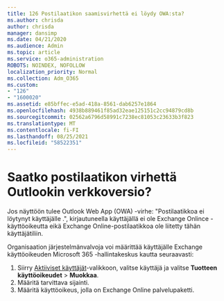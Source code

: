 ```yaml
---
title: 126 Postilaatikon saamisvirhettä ei löydy OWA:sta?
ms.author: chrisda
author: chrisda
manager: dansimp
ms.date: 04/21/2020
ms.audience: Admin
ms.topic: article
ms.service: o365-administration
ROBOTS: NOINDEX, NOFOLLOW
localization_priority: Normal
ms.collection: Adm_O365
ms.custom:
- "126"
- "1600020"
ms.assetid: e85bffec-e5ad-418a-8561-dab6257e1864
ms.openlocfilehash: 4938b889461f85ad32eae125151c2cc94879cd8b
ms.sourcegitcommit: 02562a6796d58991c7238ec81053c23633b3f823
ms.translationtype: MT
ms.contentlocale: fi-FI
ms.lasthandoff: 08/25/2021
ms.locfileid: "58522351"
---
```

# <a name="getting-a-mailbox-not-found-error-in-outlook-on-the-web"></a>Saatko postilaatikon virhettä Outlookin verkkoversio?

Jos näyttöön tulee Outlook Web App (OWA) -virhe: "Postilaatikkoa ei löytynyt käyttäjälle .", kirjautuneella käyttäjällä ei ole Exchange Onlince -käyttöoikeutta eikä Exchange Online-postilaatikkoa ole liitetty tähän käyttäjätiliin. 

Organisaation järjestelmänvalvoja voi määrittää käyttäjälle Exchange käyttöoikeuden Microsoft 365 -hallintakeskus kautta seuraavasti:

1. Siirry [Aktiiviset käyttäjät](https://portal.office.com/adminportal/home#/users)-valikkoon, valitse käyttäjä ja valitse **Tuotteen käyttöoikeudet**  >  **Muokkaa**. 
1. Määritä tarvittava sijainti.
1. Määritä käyttöoikeus, jolla on Exchange Online palvelupaketti.